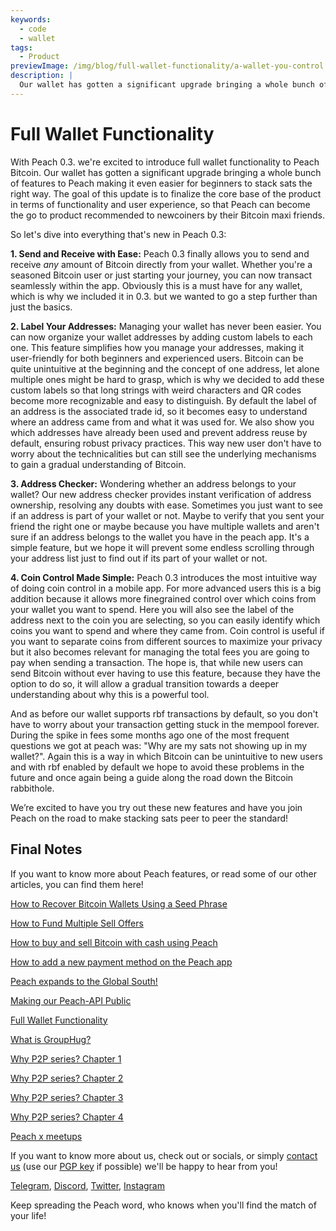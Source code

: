 ```yaml
---
keywords:
  - code
  - wallet
tags:
  - Product
previewImage: /img/blog/full-wallet-functionality/a-wallet-you-control.png
description: |
  Our wallet has gotten a significant upgrade bringing a whole bunch of features to Peach making it even easier for beginners to stack sats the right way.
---
```


# Full Wallet Functionality

With Peach 0.3. we're excited to introduce full wallet functionality to Peach Bitcoin.
Our wallet has gotten a significant upgrade bringing a whole bunch of features to Peach making it even easier for beginners to stack sats the right way.
The goal of this update is to finalize the core base of the product in terms of functionality and user experience, so that Peach can become the go to product recommended to newcoiners by their Bitcoin maxi friends.

So let's dive into everything that's new in Peach 0.3:

**1. Send and Receive with Ease:** Peach 0.3 finally allows you to send and receive _any_ amount of Bitcoin directly from your wallet. Whether you're a seasoned Bitcoin user or just starting your journey, you can now transact seamlessly within the app. Obviously this is a must have for any wallet, which is why we included it in 0.3. but we wanted to go a step further than just the basics.

**2. Label Your Addresses:** Managing your wallet has never been easier. You can now organize your wallet addresses by adding custom labels to each one. This feature simplifies how you manage your addresses, making it user-friendly for both beginners and experienced users.
Bitcoin can be quite unintuitive at the beginning and the concept of one address, let alone multiple ones might be hard to grasp, which is why we decided to add these custom labels so that long strings with weird characters and QR codes become more recognizable and easy to distinguish. By default the label of an address is the associated trade id, so it becomes easy to understand where an address came from and what it was used for.
We also show you which addresses have already been used and prevent address reuse by default, ensuring robust privacy practices.
This way new user don't have to worry about the technicalities but can still see the underlying mechanisms to gain a gradual understanding of Bitcoin.

**3. Address Checker:** Wondering whether an address belongs to your wallet? Our new address checker provides instant verification of address ownership, resolving any doubts with ease.
Sometimes you just want to see if an address is part of your wallet or not. Maybe to verify that you sent your friend the right one or maybe because you have multiple wallets and aren't sure if an address belongs to the wallet you have in the peach app. It's a simple feature, but we hope it will prevent some endless scrolling through your address list just to find out if its part of your wallet or not.

**4. Coin Control Made Simple:** Peach 0.3 introduces the most intuitive way of doing coin control in a mobile app. For more advanced users this is a big addition because it allows more finegrained control over which coins from your wallet you want to spend. Here you will also see the label of the address next to the coin you are selecting, so you can easily identify which coins you want to spend and where they came from.
Coin control is useful if you want to separate coins from different sources to maximize your privacy but it also becomes relevant for managing the total fees you are going to pay when sending a transaction. The hope is, that while new users can send Bitcoin without ever having to use this feature, because they have the option to do so, it will allow a gradual transition towards a deeper understanding about why this is a powerful tool.

And as before our wallet supports rbf transactions by default, so you don't have to worry about your transaction getting stuck in the mempool forever. During the spike in fees some months ago one of the most frequent questions we got at peach was: "Why are my sats not showing up in my wallet?". Again this is a way in which Bitcoin can be unintuitive to new users and with rbf enabled by default we hope to avoid these problems in the future and once again being a guide along the road down the Bitcoin rabbithole.

We’re excited to have you try out these new features and have you join Peach on the road to make stacking sats peer to peer the standard!

## Final Notes

If you want to know more about Peach features, or read some of our other articles, you can find them here!

[How to Recover Bitcoin Wallets Using a Seed Phrase](https://peachbitcoin.com/blog/how-to-restore-peach-wallet/)

[How to Fund Multiple Sell Offers](https://peachbitcoin.com/blog/funding-multiple-sell-offers/)

[How to buy and sell Bitcoin with cash using Peach](https://peachbitcoin.com/blog/how-to-buy-and-sell-bitcoin-with-cash-using-peach/)

[How to add a new payment method on the Peach app](https://peachbitcoin.com/blog/how-to-add-a-payment-method/)

[Peach expands to the Global South!](https://peachbitcoin.com/blog/peach-expands-to-the-global-south/)

[Making our Peach-API Public](https://peachbitcoin.com/blog/making-our-peach-api-public/)

[Full Wallet Functionality](https://peachbitcoin.com/blog/full-wallet-functionality/)

[What is GroupHug?](https://peachbitcoin.com/blog/group-hug/)

[Why P2P series? Chapter 1](https://peachbitcoin.com/blog/why-p2p-chapter-1/)

[Why P2P series? Chapter 2](https://peachbitcoin.com/blog/why-p2p-chapter-2/)

[Why P2P series? Chapter 3](https://peachbitcoin.com/blog/why-p2p-chapter-3-circular-economies/)

[Why P2P series? Chapter 4](https://peachbitcoin.com/blog/why-p2p-chapter-4-chains-of-trust/)

[Peach x meetups](https://peachbitcoin.com/blog/peach-for-meetups/)

If you want to know more about us, check out or socials, or simply [contact us](mailto:hello@peachbitcoin.com) (use our [PGP key](https://keys.openpgp.org/vks/v1/by-fingerprint/48339A19645E2E53488E0E5479E1B270FACD1BD2) if possible) we'll be happy to hear from you!

[Telegram](https://t.me/peachtopeach), [Discord](https://discord.gg/ypeHz3SW54), [Twitter](https://twitter.com/peachbitcoin), [Instagram](https://instagram.com/peachbitcoin)

Keep spreading the Peach word, who knows when you'll find the match of your life!
